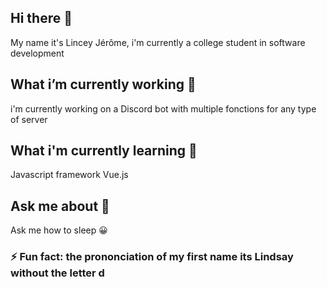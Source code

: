 ## Hi there 👋 
My name it's Lincey Jérôme, i'm currently a college student in software development

## What i’m currently working 🔭
i'm currently working on a Discord bot with multiple fonctions for any type of server
## What i'm currently learning 🌱
Javascript framework Vue.js
## Ask me about 💬
Ask me how to sleep 😀
### ⚡ Fun fact: the prononciation of my first name its Lindsay without the letter d 
